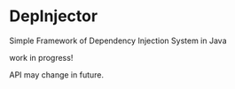 # DepInjector
Simple Framework of Dependency Injection System in Java

work in progress! 

API may change in future.
